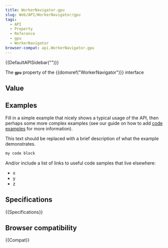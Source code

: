 ```yaml
---
title: WorkerNavigator.gpu
slug: Web/API/WorkerNavigator/gpu
tags:
  - API
  - Property
  - Reference
  - gpu
  - WorkerNavigator
browser-compat: api.WorkerNavigator.gpu
---
```

{{DefaultAPISidebar("")}}

The **`gpu`** property of the {{domxref("WorkerNavigator")}} interface 

## Value



## Examples

Fill in a simple example that nicely shows a typical usage of the API, then perhaps some more complex examples (see our guide on how to add [code examples](/en-US/docs/MDN/Contribute/Structures/Code_examples) for more information).

This text should be replaced with a brief description of what the example demonstrates.

```js
my code block
```

And/or include a list of links to useful code samples that live elsewhere:

*   x
*   y
*   z

## Specifications

{{Specifications}}

## Browser compatibility

{{Compat}}


